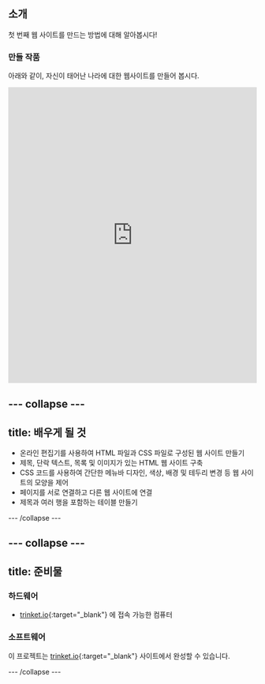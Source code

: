 ## 소개

첫 번째 웹 사이트를 만드는 방법에 대해 알아봅시다!

### 만들 작품

아래와 같이, 자신이 태어난 나라에 대한 웹사이트를 만들어 봅시다.

<div class="scratch-preview">
  <iframe src="https://trinket.io/embed/html/8d5e6e8aad" width="100%" height="600" frameborder="0" marginwidth="0" marginheight="0" allowfullscreen></iframe>
</div>

## \--- collapse \---

## title: 배우게 될 것

+ 온라인 편집기를 사용하여 HTML 파일과 CSS 파일로 구성된 웹 사이트 만들기
+ 제목, 단락 텍스트, 목록 및 이미지가 있는 HTML 웹 사이트 구축
+ CSS 코드를 사용하여 간단한 메뉴바 디자인, 색상, 배경 및 테두리 변경 등 웹 사이트의 모양을 제어
+ 페이지를 서로 연결하고 다른 웹 사이트에 연결
+ 제목과 여러 행을 포함하는 테이블 만들기

\--- /collapse \---

## \--- collapse \---

## title: 준비물

### 하드웨어

+ [trinket.io](https://trinket.io){:target="_blank"} 에 접속 가능한 컴퓨터

### 소프트웨어

이 프로젝트는 [trinket.io](https://trinket.io){:target="_blank"} 사이트에서 완성할 수 있습니다.

\--- /collapse \---
